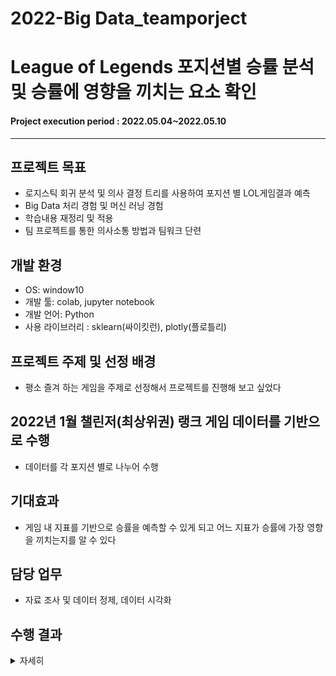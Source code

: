 # 2022-Big Data_teamporject
# League of Legends 포지션별 승률 분석 및 승률에 영향을 끼치는 요소 확인

#### Project execution period : 2022.05.04~2022.05.10

-----------------------
## 프로젝트 목표

- 로지스틱 회귀 분석 및 의사 결정 트리를 사용하여 포지션 별 LOL게임결과 예측
- Big Data 처리 경험 및 머신 러닝 경험 
- 학습내용 재정리 및 적용
- 팀 프로젝트를 통한 의사소통 방법과 팀워크 단련

## 개발 환경
- OS: window10
- 개발 툴: colab, jupyter notebook
- 개발 언어: Python
- 사용 라이브러리 : sklearn(싸이킷런), plotly(플로틀리)

## 프로젝트 주제 및 선정 배경
- 평소 즐겨 하는 게임을 주제로 선정해서 프로젝트를 진행해 보고 싶었다

## 2022년 1월 챌린저(최상위권) 랭크 게임 데이터를 기반으로 수행
- 데이터를 각 포지션 별로 나누어 수행

## 기대효과
- 게임 내 지표를 기반으로 승률을 예측할 수 있게 되고 어느 지표가 승률에 가장 영향을 끼치는지를 알 수 있다

## 담당 업무
- 자료 조사 및 데이터 정제, 데이터 시각화

## 수행 결과
<details>
    <summary>자세히</summary>

1. 데이터 프레임 생성
    
![데이터 프레임](https://user-images.githubusercontent.com/86759846/175320451-ea0282f3-1092-4fbc-bf69-9a693989bb5f.PNG)
  
2. 포지션 별 챔피언 선택 분포 시각화

![캡처2](https://user-images.githubusercontent.com/86759846/175320111-816917a6-c328-421c-993e-a9ba9b3560ca.PNG)

3. 데이터 정제(승률 분석에 필요한 column만 남김)
    
![데이터 정제](https://user-images.githubusercontent.com/86759846/175320676-70ec1b1c-0040-4a4a-ad3c-74ba2c6c61b6.PNG)

4. 분석 방법
    
![분석방법](https://user-images.githubusercontent.com/86759846/175320825-963d2c6e-94a5-4965-8b38-776d02dd52a4.PNG)

5. 포지션 별 분석 (대표적으로 탑 포지션만 캡처, 각 과정 반복)
    
![탑_분석1](https://user-images.githubusercontent.com/86759846/175321175-d2560819-57a0-401a-9126-ccd06dbd4edc.PNG)
![탑_분석2](https://user-images.githubusercontent.com/86759846/175321358-3739fb67-904d-48fe-acc1-520796e3ec30.PNG)
![탑_분석3](https://user-images.githubusercontent.com/86759846/175321511-4b458b25-3c6c-4672-922b-7437f445d95d.PNG)
![탑_분석4](https://user-images.githubusercontent.com/86759846/175321632-dd5467e2-481a-407d-a82a-61faccf745f1.PNG)
  
6. 분석 결과
    
Random Forest모델과 Decision Tree모델은  KDA에 중점을 두었고, 
로지스틱 회귀 모델은 total_minions_killed에 중점으로 두었다는 것을 볼 수 있다.

7. 전체 결과

![전체결과_1](https://user-images.githubusercontent.com/86759846/175321984-a637bea6-cbdf-4001-99c9-356967f5bbdc.PNG)
![전체결과_2](https://user-images.githubusercontent.com/86759846/175322107-a9ac246b-3dc2-44c7-825f-1a3259cb1126.PNG)
  
</details>
